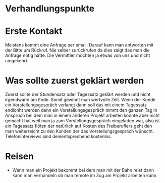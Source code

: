 # Verhandlungspunkte 

# Erste Kontakt

Meistens kommt eine Anfrage per email. Darauf kann man antworten mit der Bitte um Rückruf. Nie selber zurückrufen da dies zeigt das man die Anfrage nötig hätte. Die Vermittler möchten ja etwas von uns und nicht umgekehrt.

# Was sollte zuerst geklärt werden

Zuerst sollte der Stundensatz oder Tagessatz geklärt werden und nicht irgendwann am Ende. Somit gewinnt man wertvolle Zeit. Wenn der Kunde ein Vorstellungsgespräch verlangt dann soll das mit einem Tagessatz endlonht werden denn ein Vorstellungsgespräch nimmt den ganzen Tag in Anspruch bei dem man in einem anderen Projekt arbeiten könnte aber nicht gemacht hat weil man ja zum Vorstellungsgespräch eingeladen war, also ist ein Tagessatz flöten der natürlich auf Kosten des Freiberuflers geht den man weiterreicht zu den Kunden der das Vorstellungsgespräch wünscht. Telefoninterviews sind dementsprechend kostenlos.

# Reisen

* Wenn man ein Projekt bekommt bei dem man mit der Bahn reist dann kann man verhandeln ob man remote im Zug am Projekt arbeiten kann.
